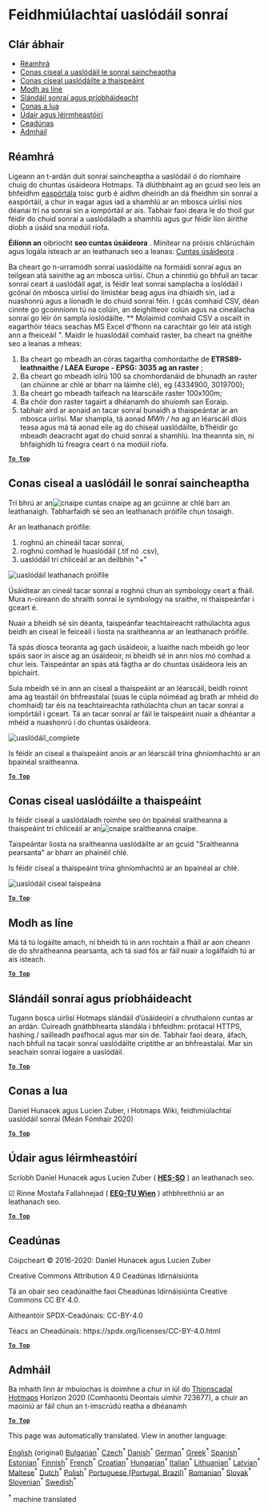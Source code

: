 <h1><a class="anchor" id="data-upload-functionalities" href="#data-upload-functionalities"><i class="fa fa-link"></i></a>Feidhmiúlachtaí uaslódáil sonraí</h1><h2><a class="anchor" id="table-of-contents" href="#table-of-contents"><i class="fa fa-link"></i></a> Clár ábhair</h2><ul><li> <a href="#introduction">Réamhrá</a></li><li> <a href="#how-to-upload-a-layer-with-custom-data">Conas ciseal a uaslódáil le sonraí saincheaptha</a></li><li> <a href="#how-to-display-an-uploaded-layer">Conas ciseal uaslódáilte a thaispeáint</a></li><li> <a href="#offline-mode">Modh as líne</a></li><li> <a href="#data-security-and-privacy">Slándáil sonraí agus príobháideacht</a></li><li> <a href="#how-to-cite">Conas a lua</a></li><li> <a href="#authors-and-reviewers">Údair agus léirmheastóirí</a></li><li> <a href="#license">Ceadúnas</a></li><li> <a href="#acknowledgement">Admháil</a></li></ul><h2><a class="anchor" id="introduction" href="#introduction"><i class="fa fa-link"></i></a> Réamhrá</h2><p> Ligeann an t-ardán duit sonraí saincheaptha a uaslódáil ó do ríomhaire chuig do chuntas úsáideora Hotmaps. Tá dlúthbhaint ag an gcuid seo leis an bhfeidhm <a href="Data-export-functionalities">easpórtála</a> toisc gurb é aidhm dheiridh an dá fheidhm sin sonraí a easpórtáil, a chur in eagar agus iad a shamhlú ar an mbosca uirlisí níos déanaí trí na sonraí sin a iompórtáil ar ais. Tabhair faoi deara le do thoil gur féidir do chuid sonraí a uaslódáladh a shamhlú agus gur féidir líon áirithe díobh a úsáid sna modúil ríofa.</p><p> <strong>Éilíonn an</strong> oibríocht <strong>seo cuntas úsáideora</strong> . Mínítear na próisis chlárúcháin agus logála isteach ar an leathanach seo a leanas: <a href="Introduction-to-user-interface#Connect">Cuntas úsáideora</a> .</p><p> Ba cheart go n-urramódh sonraí uaslódáilte na formáidí sonraí agus an teilgean atá sainithe ag an mbosca uirlisí. Chun a chinntiú go bhfuil an tacar sonraí ceart á uaslódáil agat, is féidir leat sonraí samplacha a íoslódáil i gcónaí ón mbosca uirlisí do limistéar beag agus ina dhiaidh sin, iad a nuashonrú agus a líonadh le do chuid sonraí féin. I gcás comhaid CSV, déan cinnte go gcoinníonn tú na colúin, an deighilteoir colún agus na cineálacha sonraí go léir ón sampla íoslódáilte. ** Molaimid comhaid CSV a oscailt in eagarthóir téacs seachas MS Excel d’fhonn na carachtair go léir atá istigh ann a fheiceáil &quot;. Maidir le huaslódáil comhaid raster, ba cheart na gnéithe seo a leanas a mheas:</p><ol><li> Ba cheart go mbeadh an córas tagartha comhordaithe de <strong>ETRS89-leathnaithe / LAEA Europe - EPSG: 3035 ag an raster</strong> ;</li><li> Ba cheart go mbeadh iolrú 100 sa chomhordanáid de bhunadh an raster (an chúinne ar chlé ar bharr na láimhe clé), eg (4334900, 3019700);</li><li> Ba cheart go mbeadh taifeach na léarscáile raster 100x100m;</li><li> Ba chóir don raster tagairt a dhéanamh do shuíomh san Eoraip.</li><li> tabhair aird ar aonaid an tacar sonraí bunaidh a thaispeántar ar an mbosca uirlisí. Mar shampla, tá aonad <em>MWh / ha</em> ag an léarscáil dlúis teasa agus má tá aonad eile ag do chiseal uaslódáilte, b’fhéidir go mbeadh deacracht agat do chuid sonraí a shamhlú. Ina theannta sin, ní bhfaighidh tú freagra ceart ó na modúil ríofa.</li></ol><p> <a href="#table-of-contents"><strong><code>To Top</code></strong></a></p><h2><a class="anchor" id="how-to-upload-a-layer-with-custom-data" href="#how-to-upload-a-layer-with-custom-data"><i class="fa fa-link"></i></a> Conas ciseal a uaslódáil le sonraí saincheaptha</h2><p> Trí bhrú ar an<img alt="cnaipe cuntas" src="../images/account-btn.png"/> cnaipe ag an gcúinne ar chlé barr an leathanaigh. Tabharfaidh sé seo an leathanach próifíle chun tosaigh.</p><p> Ar an leathanach próifíle:</p><ol><li> roghnú an chineáil tacar sonraí,</li><li> roghnú comhad le huaslódáil (.tif nó .csv),</li><li> uaslódáil trí chliceáil ar an deilbhín &quot;+&quot;</li></ol><img alt="uaslódáil leathanach próifíle" src="../images/profile-upload.png"/><p> Úsáidtear an cineál tacar sonraí a roghnú chun an symbology ceart a fháil. Mura n-oireann do shraith sonraí le symbology na sraithe, ní thaispeánfar i gceart é.</p><p> Nuair a bheidh sé sin déanta, taispeánfar teachtaireacht rathúlachta agus beidh an ciseal le feiceáil i liosta na sraitheanna ar an leathanach próifíle.</p><p> Tá spás diosca teoranta ag gach úsáideoir, a luaithe nach mbeidh go leor spáis saor in aisce ag an úsáideoir, ní bheidh sé in ann níos mó comhad a chur leis. Taispeántar an spás atá fágtha ar do chuntas úsáideora leis an bpíchairt.</p><p> Sula mbeidh sé in ann an ciseal a thaispeáint ar an léarscáil, beidh roinnt ama ag teastáil ón bhfreastalaí (suas le cúpla nóiméad ag brath ar mhéid do chomhaid) tar éis na teachtaireachta rathúlachta chun an tacar sonraí a iompórtáil i gceart. Tá an tacar sonraí ar fáil le taispeáint nuair a dhéantar a mhéid a nuashonrú i do chuntas úsáideora.</p><img alt="uaslódáil_complete" src="../images/upload_complete.png"/><p> Is féidir an ciseal a thaispeáint anois ar an léarscáil trína ghníomhachtú ar an bpainéal sraitheanna.</p><p> <a href="#table-of-contents"><strong><code>To Top</code></strong></a></p><h2><a class="anchor" id="how-to-display-an-uploaded-layer" href="#how-to-display-an-uploaded-layer"><i class="fa fa-link"></i></a> Conas ciseal uaslódáilte a thaispeáint</h2><p> Is féidir ciseal a uaslódáladh roimhe seo ón bpainéal sraitheanna a thaispeáint trí chliceáil ar an<img alt="cnaipe sraitheanna" src="../images/layers-btn.png"/> cnaipe.</p><p> Taispeántar liosta na sraitheanna uaslódáilte ar an gcuid &quot;Sraitheanna pearsanta&quot; ar bharr an phainéil chlé.</p><p> Is féidir ciseal a thaispeáint trína ghníomhachtú ar an bpainéal ar chlé.</p><img alt="uaslódáil ciseal taispeána" src="../images/upload-layers.png"/><p> <a href="#table-of-contents"><strong><code>To Top</code></strong></a></p><h2><a class="anchor" id="offline-mode" href="#offline-mode"><i class="fa fa-link"></i></a> Modh as líne</h2><p> Má tá tú logáilte amach, ní bheidh tú in ann rochtain a fháil ar aon cheann de do shraitheanna pearsanta, ach tá siad fós ar fáil nuair a logálfaidh tú ar ais isteach.</p><p> <a href="#table-of-contents"><strong><code>To Top</code></strong></a></p><h2><a class="anchor" id="data-security-and-privacy" href="#data-security-and-privacy"><i class="fa fa-link"></i></a> Slándáil sonraí agus príobháideacht</h2><p> Tugann bosca uirlisí Hotmaps slándáil d’úsáideoirí a chruthaíonn cuntas ar an ardán. Cuireadh gnáthbhearta slándála i bhfeidhm: prótacal HTTPS, hashing / sailleadh pasfhocal agus mar sin de. Tabhair faoi deara, áfach, nach bhfuil na tacair sonraí uaslódáilte criptithe ar an bhfreastalaí. Mar sin seachain sonraí íogaire a uaslódáil.</p><p> <a href="#table-of-contents"><strong><code>To Top</code></strong></a></p><h2><a class="anchor" id="how-to-cite" href="#how-to-cite"><i class="fa fa-link"></i></a> Conas a lua</h2><p> Daniel Hunacek agus Lucien Zuber, i Hotmaps Wiki, feidhmiúlachtaí uaslódáil sonraí (Meán Fómhair 2020)</p><p> <a href="#table-of-contents"><strong><code>To Top</code></strong></a></p><h2><a class="anchor" id="authors-and-reviewers" href="#authors-and-reviewers"><i class="fa fa-link"></i></a> Údair agus léirmheastóirí</h2><p> Scríobh Daniel Hunacek agus Lucien Zuber ( <strong><a href="https://www.hevs.ch">HES-SO</a></strong> ) an leathanach seo.</p><p> ☑ Rinne Mostafa Fallahnejad ( <strong><a href="https://eeg.tuwien.ac.at/">EEG-TU Wien</a></strong> ) athbhreithniú ar an leathanach seo.</p><p> <a href="#table-of-contents"><strong><code>To Top</code></strong></a></p><h2><a class="anchor" id="license" href="#license"><i class="fa fa-link"></i></a> Ceadúnas</h2><p> Cóipcheart © 2016-2020: Daniel Hunacek agus Lucien Zuber</p><p> Creative Commons Attribution 4.0 Ceadúnas Idirnáisiúnta</p><p> Tá an obair seo ceadúnaithe faoi Cheadúnas Idirnáisiúnta Creative Commons CC BY 4.0.</p><p> Aitheantóir SPDX-Ceadúnais: CC-BY-4.0</p><p> Téacs an Cheadúnais: https://spdx.org/licenses/CC-BY-4.0.html</p><p> <a href="#table-of-contents"><strong><code>To Top</code></strong></a></p><h2><a class="anchor" id="acknowledgement" href="#acknowledgement"><i class="fa fa-link"></i></a> Admháil</h2><p> Ba mhaith linn ár mbuíochas is doimhne a chur in iúl do <a href="https://www.hotmaps-project.eu">Thionscadal Hotmaps</a> Horizon 2020 (Comhaontú Deontais uimhir 723677), a chuir an maoiniú ar fáil chun an t-imscrúdú reatha a dhéanamh</p><p> <a href="#table-of-contents"><strong><code>To Top</code></strong></a></p>
<!--- THIS IS A SUPER UNIQUE IDENTIFIER -->

This page was automatically translated. View in another language:

[English](../en/Data-upload-functionalities) (original) [Bulgarian](../bg/Data-upload-functionalities)<sup>\*</sup> [Czech](../cs/Data-upload-functionalities)<sup>\*</sup> [Danish](../da/Data-upload-functionalities)<sup>\*</sup> [German](../de/Data-upload-functionalities)<sup>\*</sup> [Greek](../el/Data-upload-functionalities)<sup>\*</sup> [Spanish](../es/Data-upload-functionalities)<sup>\*</sup> [Estonian](../et/Data-upload-functionalities)<sup>\*</sup> [Finnish](../fi/Data-upload-functionalities)<sup>\*</sup> [French](../fr/Data-upload-functionalities)<sup>\*</sup>  [Croatian](../hr/Data-upload-functionalities)<sup>\*</sup> [Hungarian](../hu/Data-upload-functionalities)<sup>\*</sup> [Italian](../it/Data-upload-functionalities)<sup>\*</sup> [Lithuanian](../lt/Data-upload-functionalities)<sup>\*</sup> [Latvian](../lv/Data-upload-functionalities)<sup>\*</sup> [Maltese](../mt/Data-upload-functionalities)<sup>\*</sup> [Dutch](../nl/Data-upload-functionalities)<sup>\*</sup> [Polish](../pl/Data-upload-functionalities)<sup>\*</sup> [Portuguese (Portugal, Brazil)](../pt/Data-upload-functionalities)<sup>\*</sup> [Romanian](../ro/Data-upload-functionalities)<sup>\*</sup> [Slovak](../sk/Data-upload-functionalities)<sup>\*</sup> [Slovenian](../sl/Data-upload-functionalities)<sup>\*</sup> [Swedish](../sv/Data-upload-functionalities)<sup>\*</sup> 

<sup>\*</sup> machine translated
